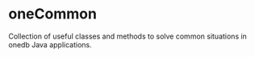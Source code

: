 oneCommon
=========

Collection of useful classes and methods to solve common situations in onedb Java applications.